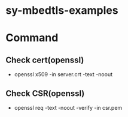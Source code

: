 # sy-mbedtls-examples


# Command
## Check cert(openssl)
+ openssl x509 -in server.crt -text -noout

## Check CSR(openssl)
+ openssl req -text -noout -verify -in csr.pem